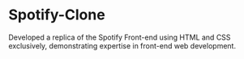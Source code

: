 # Spotify-Clone
Developed a replica of the Spotify Front-end using HTML and CSS exclusively, demonstrating expertise in front-end web development.
